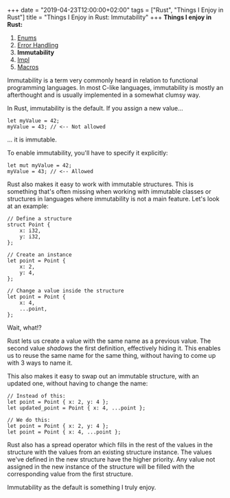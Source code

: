 +++
date = "2019-04-23T12:00:00+02:00"
tags = ["Rust", "Things I Enjoy in Rust"]
title = "Things I Enjoy in Rust: Immutability" 
+++
**Things I enjoy in Rust:**

1. [Enums](/things-i-enjoy-in-rust-enums)
2. [Error Handling](/things-i-enjoy-in-rust-error-handling)
3. **Immutability**
4. [Impl](/things-i-enjoy-in-rust-impl)
5. [Macros](/things-i-enjoy-in-rust-macros)

Immutability is a term very commonly heard in relation to functional programming languages. In most C-like languages, immutability is mostly an afterthought and is usually implemented in a somewhat clumsy way.

In Rust, immutability is the default. If you assign a new value...

```
let myValue = 42;
myValue = 43; // <-- Not allowed
```

... it is immutable.

To enable immutability, you'll have to specify it explicitly:

```
let mut myValue = 42;
myValue = 43; // <-- Allowed
```

Rust also makes it easy to work with immutable structures. This is something that's often missing when working with immutable classes or structures in languages where immutability is not a main feature. Let's look at an example:

```
// Define a structure
struct Point {
	x: i32,
	y: i32,
};

// Create an instance
let point = Point {
	x: 2,
	y: 4,
};

// Change a value inside the structure
let point = Point {
	x: 4,
	...point,
};
```

Wait, what!?

Rust lets us create a value with the same name as a previous value. The second value *shadows* the first definition, effectively hiding it. This enables us to reuse the same name for the same thing, without having to come up with 3 ways to name it.

This also makes it easy to swap out an immutable structure, with an updated one, without having to change the name:

```
// Instead of this:
let point = Point { x: 2, y: 4 };
let updated_point = Point { x: 4, ...point };

// We do this:
let point = Point { x: 2, y: 4 };
let point = Point { x: 4, ...point };
```

Rust also has a spread operator which fills in the rest of the values in the structure with the values from an existing structure instance. The values we've defined in the new structure have the higher priority. Any value not assigned in the new instance of the structure will be filled with the corresponding value from the first structure.

Immutability as the default is something I truly enjoy.